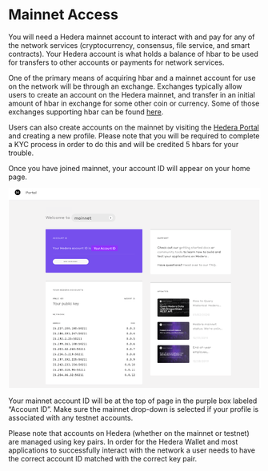 # Mainnet Access

You will need a Hedera mainnet account to interact with and pay for any of the network services \(cryptocurrency, consensus, file service, and smart contracts\). Your Hedera account is what holds a balance of hbar to be used for transfers to other accounts or payments for network services.

One of the primary means of acquiring hbar and a mainnet account for use on the network will be through an exchange. Exchanges typically allow users to create an account on the Hedera mainnet, and transfer in an initial amount of hbar in exchange for some other coin or currency. Some of those exchanges supporting hbar can be found [here](https://help.hedera.com/hc/en-us/articles/360002480238-Where-might-I-be-able-to-buy-hbars-).

Users can also create accounts on the mainnet by visiting the [Hedera Portal](https://portal.hedera.com/) and creating a new profile. Please note that you will be required to complete a KYC process in order to do this and will be credited 5 hbars for your trouble.

Once you have joined mainnet, your account ID will appear on your home page.

![](../.gitbook/assets/portal.png)

Your mainnet account ID will be at the top of page in the purple box labeled “Account ID”. Make sure the mainnet drop-down is selected if your profile is associated with any testnet accounts. 

Please note that accounts on Hedera \(whether on the mainnet or testnet\) are managed using key pairs. In order for the Hedera Wallet and most applications to successfully interact with the network a user needs to have the correct account ID matched with the correct key pair.

